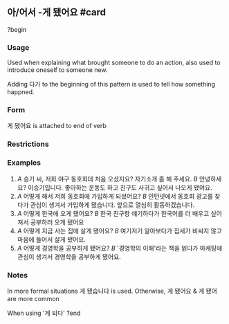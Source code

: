 ## 아/어서 -게 됐어요 #card
?begin
### Usage
Used when explaining what brought someone to do an action, also used to introduce oneself to someone new.

Adding 다가 to the beginning of this pattern is used to tell how something happned.
### Form
게 됐어요 is attached to end of verb
### Restrictions
### Examples
1.  *A* 승기 씨, 저희 야구 동호회데 처음 오셨지요? 자기소개 좀 해 주세요.
    *B* 안녕하세요? 이승기입니다. 좋아하는 운동도 하고 친구도 사귀고 싶어서 나오게 됐어요.
2.   *A* 어떻게 해서 저희 동호회에 가입하게 되셨어요?
    *B* 인턴넷에서 동호회 광고를 찾다가 관심이 생겨서 가입하게 됐습니다. 앞으로 열심히 활동하겠습니다.
3.   *A* 어떻게 한국에 오게 됐어요?
    *B* 한국 친구항 얘기하다가 한국어를 더 배우고 싶어져서 공부하러 오게 됐어요
4.   *A* 어떻게 지금 사는 집에 살게 됐어요?
    *B* 여기저기 알아보다가 집세가 비싸지 않고 마음에 들어서 살게 됐어요.
5.   *A* 어떻게 경영학을 공부하게 됐어요?
    *B* '경영학의 이해'라는 책을 읽다가 마케팅에 관심이 생겨서 경영학을 공부하게 됐어요.
### Notes
In more formal situations 게 됐습니다 is used. Otherwise, 게 됐어요 & 게 됐어 are more common

When using '게 되다' 
?end
